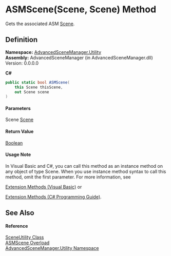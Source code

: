 # ASMScene(Scene, Scene) Method

Gets the associated ASM [Scene](T_AdvancedSceneManager_Models_Scene.md).

## Definition

**Namespace:** [AdvancedSceneManager.Utility](N_AdvancedSceneManager_Utility.md)\
**Assembly:** AdvancedSceneManager (in AdvancedSceneManager.dll) Version: 0.0.0.0

**C#**

```c#
public static bool ASMScene(
	this Scene thisScene,
	out Scene scene
)
```

#### Parameters

&#x20; Scene   [Scene](T_AdvancedSceneManager_Models_Scene.md)&#x20;

#### Return Value

[Boolean](https://learn.microsoft.com/dotnet/api/system.boolean)

#### Usage Note

In Visual Basic and C#, you can call this method as an instance method on any object of type Scene. When you use instance method syntax to call this method, omit the first parameter. For more information, see

[Extension Methods (Visual Basic)](https://docs.microsoft.com/dotnet/visual-basic/programming-guide/language-features/procedures/extension-methods) or

[Extension Methods (C# Programming Guide)](https://docs.microsoft.com/dotnet/csharp/programming-guide/classes-and-structs/extension-methods).

## See Also

#### Reference

[SceneUtility Class](T_AdvancedSceneManager_Utility_SceneUtility.md)\
[ASMScene Overload](Overload_AdvancedSceneManager_Utility_SceneUtility_ASMScene.md)\
[AdvancedSceneManager.Utility Namespace](N_AdvancedSceneManager_Utility.md)

